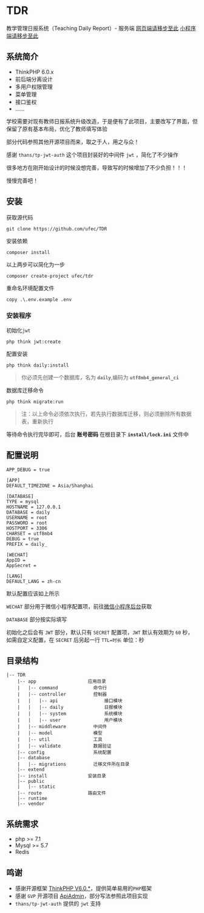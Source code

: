 # TDR

教学管理日报系统（Teaching Daily Report）- 服务端
[网页端请移步至此](https://github.com/ufec/TDR-WEB)
[小程序端请移步至此](https://github.com/ufec/TDR-uniapp)

## 系统简介

- ThinkPHP 6.0.x
- 前后端分离设计
- 多用户权限管理
- 菜单管理
- 接口鉴权
- ......

学校需要对现有教师日报系统升级改造，于是便有了此项目，主要改写了界面，但保留了原有基本布局，优化了教师填写体验

部分代码参照其他开源项目而来，取之于人，用之与众！

感谢 `thans/tp-jwt-auth` 这个项目封装好的中间件 `jwt` ，简化了不少操作

很多地方在刚开始设计的时候没想完善，导致写的时候增加了不少负担！！！

慢慢完善吧！

## 安装

获取源代码

```shell
git clone https://github.com/ufec/TDR
```

安装依赖

```shell
composer install
```

以上两步可以简化为一步

```shell
composer create-project ufec/tdr
```

重命名环境配置文件

```shell
copy .\.env.example .env
```

### 安装程序

初始化`jwt`

```shell
php think jwt:create
```

配置安装

```shell
php think daily:install
```

>你必须先创建一个数据库，名为 **`daily`**,编码为 **`utf8mb4_general_ci`**

数据库迁移命令

```shell
php think migrate:run
```

> 注：以上命令必须依次执行，若先执行数据库迁移，则必须删除所有数据表，重新执行

等待命令执行完毕即可，后台 **账号密码** 在根目录下 **`install/lock.ini`** 文件中

## 配置说明

```text
APP_DEBUG = true

[APP]
DEFAULT_TIMEZONE = Asia/Shanghai

[DATABASE]
TYPE = mysql
HOSTNAME = 127.0.0.1
DATABASE = daily
USERNAME = root
PASSWORD = root
HOSTPORT = 3306
CHARSET = utf8mb4
DEBUG = true
PREFIX = daily_

[WECHAT]
AppID = 
AppSecret = 

[LANG]
DEFAULT_LANG = zh-cn

```

默认配置应该如上所示

`WECHAT` 部分用于微信小程序配置项，前往[微信小程序后台](https://mp.weixin.qq.com/wxamp/devprofile/get_profile)获取

`DATABASE` 部分按实际填写

初始化之后会有 `JWT` 部分，默认只有 `SECRET` 配置项，`JWT` 默认有效期为 `60` 秒，如需自定义配置，在 `SECRET` 后另起一行 `TTL=时长` 单位：秒

## 目录结构

```text
|-- TDR
    |-- app                   应用目录
    |   |-- command             命令行
    |   |-- controller          控制器
    |   |   |-- api                 接口模块
    |   |   |-- daily               日报模块
    |   |   |-- system              系统模块
    |   |   |-- user                用户模块
    |   |-- middleware          中间件
    |   |-- model               模型
    |   |-- util                工具
    |   |-- validate            数据验证
    |-- config                  系统配置
    |-- database
    |   |-- migrations          迁移文件所在目录
    |-- extend
    |-- install               安装目录
    |-- public
    |   |-- static
    |-- route                 路由文件
    |-- runtime               
    |-- vendor                
```

## 系统需求

- php >= 7.1
- Mysql >= 5.7
- Redis

## 鸣谢

- 感谢开源框架 [ThinkPHP V6.0.*](https://packagist.org/packages/topthink/think)，提供简单易用的`PHP`框架
- 感谢 `GVP` 开源项目 [ApiAdmin](https://gitee.com/apiadmin/ApiAdmin)，部分写法参照此项目实现
- `thans/tp-jwt-auth` 提供的 `jwt` 支持